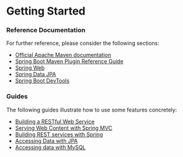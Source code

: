 # Getting Started

### Reference Documentation
For further reference, please consider the following sections:

* [Official Apache Maven documentation](https://maven.apache.org/guides/index.html)
* [Spring Boot Maven Plugin Reference Guide](https://docs.spring.io/spring-boot/docs/2.1.9.RELEASE/maven-plugin/)
* [Spring Web](https://docs.spring.io/spring-boot/docs/2.1.9.RELEASE/reference/htmlsingle/#boot-features-developing-web-applications)
* [Spring Data JPA](https://docs.spring.io/spring-boot/docs/2.1.9.RELEASE/reference/htmlsingle/#boot-features-jpa-and-spring-data)
* [Spring Boot DevTools](https://docs.spring.io/spring-boot/docs/2.1.9.RELEASE/reference/htmlsingle/#using-boot-devtools)

### Guides
The following guides illustrate how to use some features concretely:

* [Building a RESTful Web Service](https://spring.io/guides/gs/rest-service/)
* [Serving Web Content with Spring MVC](https://spring.io/guides/gs/serving-web-content/)
* [Building REST services with Spring](https://spring.io/guides/tutorials/bookmarks/)
* [Accessing Data with JPA](https://spring.io/guides/gs/accessing-data-jpa/)
* [Accessing data with MySQL](https://spring.io/guides/gs/accessing-data-mysql/)


